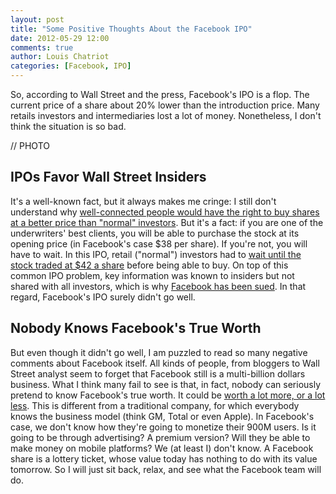 ```yaml
---
layout: post
title: "Some Positive Thoughts About the Facebook IPO"
date: 2012-05-29 12:00
comments: true
author: Louis Chatriot
categories: [Facebook, IPO]
---
```



So, according to Wall Street and the press, Facebook's IPO is a flop.
The current price of a share about 20% lower than the introduction price. 
Many retails investors and intermediaries lost a lot of money.
Nonetheless, I don't think the situation is so bad.


// PHOTO


## IPOs Favor Wall Street Insiders
It's a well-known fact, but it always makes me cringe: I still don't
understand why [well-connected people would have the right to buy shares
at a better price than "normal" investors](http://www.huffingtonpost.com/daniel-dicker/facebook-retail-investors_b_1549602.html). 
But it's a fact: if you are one of the underwriters' best clients, you
will be able to purchase the stock at its opening price (in Facebook's
case $38 per share). If you're not, you will have to wait. In this IPO,
retail ("normal") investors had to [wait until the stock traded at $42 a
share](http://www.cnbc.com/id/47043815//) before being able to buy. On
top of this common IPO problem, key information was known to insiders but not
shared with all investors, which is why [Facebook has been sued](http://news.cnet.com/8301-1023_3-57439918-93/facebook-zuckerberg-sued-over-ipo/). 
In that regard, Facebook's IPO surely didn't go well.


## Nobody Knows Facebook's True Worth
But even though it didn't go well, I am puzzled to read so many negative
comments about Facebook itself. All kinds of people, from bloggers to
Wall Street analyst seem to forget that Facebook still is a
multi-billion dollars business. What I think many fail to see is that,
in fact, nobody can seriously pretend to know Facebook's true worth. It
could be [worth a lot more, or a lot less](http://cdixon.org/2012/05/15/facebooks-business-model/). 
This is different from a traditional company, for which everybody knows
the business model (think GM, Total or even Apple). In Facebook's case,
we don't know how they're going to monetize their 900M users. Is it
going to be through advertising? A premium version? Will they be able to
make money on mobile platforms? We (at least I) don't know. A Facebook share is a lottery 
ticket, whose value today has nothing to do with its value tomorrow. So I will 
just sit back, relax, and see what the Facebook team will do. 
